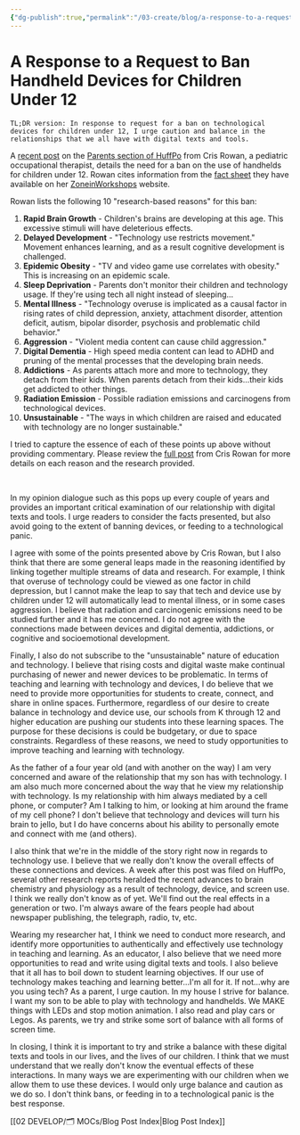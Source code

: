 ```yaml
---
{"dg-publish":true,"permalink":"/03-create/blog/a-response-to-a-request-to-ban-handheld-devices-for-children-under-12/","title":"A Response to a Request to Ban Handheld Devices for Children Under 12"}
---
```


# A Response to a Request to Ban Handheld Devices for Children Under 12

```
TL;DR version: In response to request for a ban on technological devices for children under 12, I urge caution and balance in the relationships that we all have with digital texts and tools.
```

A [recent post](http://www.huffingtonpost.com/cris-rowan/10-reasons-why-handheld-devices-should-be-banned_b_4899218.html?ncid=fcbklnkushpmg00000063) on the [Parents section of HuffPo](http://www.huffingtonpost.com/parents/) from Cris Rowan, a pediatric occupational therapist, details the need for a ban on the use of handhelds for children under 12. Rowan cites information from the [fact sheet](http://www.zoneinworkshops.com/zonein-fact-sheet.html) they have available on her [ZoneinWorkshops](http://www.zoneinworkshops.com/index.html) website.

Rowan lists the following 10 "research-based reasons" for this ban:

1. **Rapid Brain Growth** - Children's brains are developing at this age. This excessive stimuli will have deleterious effects.
2. **Delayed Development** - "Technology use restricts movement." Movement enhances learning, and as a result cognitive development is challenged.
3. **Epidemic Obesity** - "TV and video game use correlates with obesity." This is increasing on an epidemic scale.
4. **Sleep Deprivation** - Parents don't monitor their children and technology usage. If they're using tech all night instead of sleeping...
5. **Mental Illness** - "Technology overuse is implicated as a causal factor in rising rates of child depression, anxiety, attachment disorder, attention deficit, autism, bipolar disorder, psychosis and problematic child behavior."
6. **Aggression** - "Violent media content can cause child aggression."
7. **Digital Dementia** - High speed media content can lead to ADHD and pruning of the mental processes that the developing brain needs.
8. **Addictions** - As parents attach more and more to technology, they detach from their kids. When parents detach from their kids...their kids get addicted to other things.
9. **Radiation Emission** - Possible radiation emissions and carcinogens from technological devices.
10. **Unsustainable** - "The ways in which children are raised and educated with technology are no longer sustainable."

I tried to capture the essence of each of these points up above without providing commentary. Please review the [full post](http://www.huffingtonpost.com/cris-rowan/10-reasons-why-handheld-devices-should-be-banned_b_4899218.html?ncid=fcbklnkushpmg00000063) from Cris Rowan for more details on each reason and the research provided.

 

In my opinion dialogue such as this pops up every couple of years and provides an important critical examination of our relationship with digital texts and tools. I urge readers to consider the facts presented, but also avoid going to the extent of banning devices, or feeding to a technological panic.

I agree with some of the points presented above by Cris Rowan, but I also think that there are some general leaps made in the reasoning identified by linking together multiple streams of data and research. For example, I think that overuse of technology could be viewed as one factor in child depression, but I cannot make the leap to say that tech and device use by children under 12 will automatically lead to mental illness, or in some cases aggression. I believe that radiation and carcinogenic emissions need to be studied further and it has me concerned. I do not agree with the connections made between devices and digital dementia, addictions, or cognitive and socioemotional development.

Finally, I also do not subscribe to the "unsustainable" nature of education and technology. I believe that rising costs and digital waste make continual purchasing of newer and newer devices to be problematic. In terms of teaching and learning with technology and devices, I do believe that we need to provide more opportunities for students to create, connect, and share in online spaces. Furthermore, regardless of our desire to create balance in technology and device use, our schools from K through 12 and higher education are pushing our students into these learning spaces. The purpose for these decisions is could be budgetary, or due to space constraints. Regardless of these reasons, we need to study opportunities to improve teaching and learning with technology.

As the father of a four year old (and with another on the way) I am very concerned and aware of the relationship that my son has with technology. I am also much more concerned about the way that he view my relationship with technology. Is my relationship with him always mediated by a cell phone, or computer? Am I talking to him, or looking at him around the frame of my cell phone? I don't believe that technology and devices will turn his brain to jello, but I do have concerns about his ability to personally emote and connect with me (and others).

I also think that we're in the middle of the story right now in regards to technology use. I believe that we really don't know the overall effects of these connections and devices. A week after this post was filed on HuffPo, several other research reports heralded the recent advances to brain chemistry and physiology as a result of technology, device, and screen use. I think we really don't know as of yet. We'll find out the real effects in a generation or two. I'm always aware of the fears people had about newspaper publishing, the telegraph, radio, tv, etc.

Wearing my researcher hat, I think we need to conduct more research, and identify more opportunities to authentically and effectively use technology in teaching and learning. As an educator, I also believe that we need more opportunities to read and write using digital texts and tools. I also believe that it all has to boil down to student learning objectives. If our use of technology makes teaching and learning better...I'm all for it. If not...why are you using tech? As a parent, I urge caution. In my house I strive for balance. I want my son to be able to play with technology and handhelds. We MAKE things with LEDs and stop motion animation. I also read and play cars or Legos. As parents, we try and strike some sort of balance with all forms of screen time.

In closing, I think it is important to try and strike a balance with these digital texts and tools in our lives, and the lives of our children. I think that we must understand that we really don't know the eventual effects of these interactions. In many ways we are experimenting with our children when we allow them to use these devices. I would only urge balance and caution as we do so. I don't think bans, or feeding in to a technological panic is the best response.

[[02 DEVELOP/🗂️ MOCs/Blog Post Index\|Blog Post Index]]